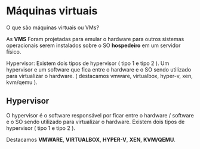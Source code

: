# Máquinas virtuais

O que são máquinas virtuais ou VMs?

As **VMS** Foram projetadas para emular o hardware para outros sistemas operacionais serem instalados sobre o SO **hospedeiro** em um servidor físico.

Hypervisor: Existem dois tipos de hypervisor ( tipo 1 e tipo 2 ). Um hypervisor e um software que fica entre o hardware e o SO sendo utilizado para virtualizar o hardware. ( destacamos vmware, virtualbox, hyper-v, xen, kvm/qemu ).

## Hypervisor

O hypervisor é o software responsável por ficar entre o hardware / software e o SO sendo utilizado para virtualizar o hardware.
Existem dois tipos de hypervisor ( tipo 1 e tipo 2 ). 

Destacamos **VMWARE**, **VIRTUALBOX**, **HYPER-V**, **XEN**, **KVM/QEMU**.
